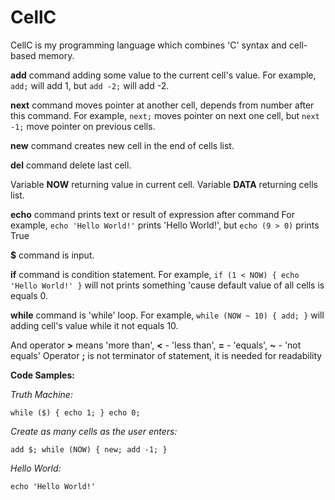 # CellC

CellC is my programming language which combines 'C' syntax and cell-based memory. 

**add** command adding some value to the current cell's value.
For example, `add;` will add 1, but `add -2;` will add -2.

**next** command moves pointer at another cell, depends from number after this command.
For example, `next;` moves pointer on next one cell, but `next -1;` move pointer on previous cells.

**new** command creates new cell in the end of cells list.

**del** command delete last cell.

Variable **NOW** returning value in current cell.
Variable **DATA** returning cells list.

**echo** command prints text or result of expression after command
For example, `echo 'Hello World!'` prints 'Hello World!', but `echo (9 > 0)` prints True

**$** command is input.

**if** command is condition statement.
For example, `if (1 < NOW) {
               echo 'Hello World!'
              }` will not prints something 'cause default value of all cells is equals 0.
              
**while** command is 'while' loop.
For example, `while (NOW ~ 10) {
                add;
                }` will adding cell's value while it not equals 10.
                
And operator **>** means 'more than', **<** - 'less than', **=** - 'equals', **~** - 'not equals'
	Operator **;** is not terminator of statement, it is needed for readability

__Code Samples:__

_Truth Machine:_
  
  `while ($) {
	  echo 1;
  }
  echo 0;`
  
_Create as many cells as the user enters:_

  `add $;
  while (NOW) {
	   new;
	   add -1;
  }`
  
_Hello World:_

  `echo 'Hello World!'`

